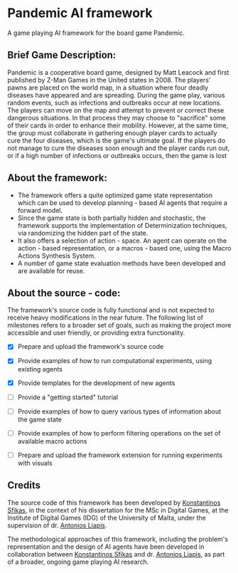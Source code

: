 # Pandemic AI framework
Α game playing AI framework for the board game Pandemic.

## Brief Game Description:
Pandemic is a cooperative board game, designed by Matt Leacock and first published by Z-Man Games in the United states in 2008.
The players' pawns are placed on the world map, in a situation where four deadly diseases have appeared and are spreading. During the game play, various random events, such as infections and outbreaks occur at new locations. The players can move on the map and attempt to prevent or correct these dangerous situations. In that process they may choose to "sacrifice" some of their cards in order to enhance their mobility. However, at the same time, the group must collaborate in gathering enough player cards to actually cure the four diseases, which is the game's ultimate goal. If the players do not manage to cure the diseases soon enough and the player cards run out, or if a high number of infections or outbreaks occurs, then the game is lost

## About the framework:
- The framework offers a quite optimized game state representation which can be used to develop planning - based AI agents that require a forward model. 
- Since the game state is both partially hidden and stochastic, the framework supports the implementation of Determinization techniques, via randomizing the hidden part of the state. 
- It also offers a selection of action - space. An agent can operate on the action - based representation, or a macros - based one, using the Macro Actions Synthesis System.
- A number of game state evaluation methods have been developed and are available for reuse.

## About the source - code:
The framework's source code is fully functional and is not expected to receive heavy modifications in the near future.
The following list of milestones refers to a broader set of goals, such as making the project more accessible and user friendly, or providing extra functionality.
- [x] Prepare and upload the framework's source code
- [x] Provide examples of how to run computational experiments, using existing agents
- [x] Provide templates for the development of new agents
- [ ] Provide a "getting started" tutorial
- [ ] Provide examples of how to query various types of information about the game state
- [ ] Provide examples of how to perform filtering operations on the set of available macro actions
- [ ] Prepare and upload the framework extension for running experiments with visuals


## Credits
The source code of this framework has been developed by [Konstantinos Sfikas](https://github.com/konsfik), in the context of his dissertation for the MSc in Digital Games, at the Institute of Digital Games (IDG) of the University of Malta, under the supervision of dr. [Antonios Liapis](https://github.com/sentientdesigns/).

The methodological approaches of this framework, including the problem's representation and the design of AI agents have been developed in collaboration between [Konstantinos Sfikas](https://github.com/konsfik) and dr. [Antonios Liapis](https://github.com/sentientdesigns/), as part of a broader, ongoing game playing AI research.
